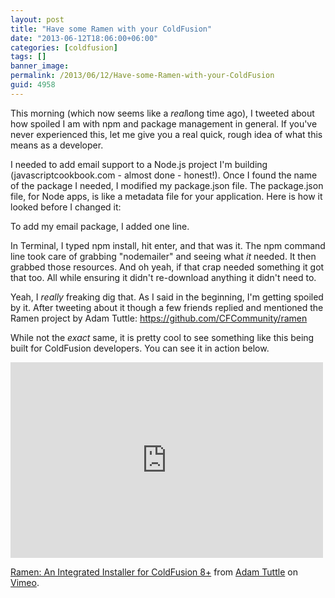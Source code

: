 ```yaml
---
layout: post
title: "Have some Ramen with your ColdFusion"
date: "2013-06-12T18:06:00+06:00"
categories: [coldfusion]
tags: []
banner_image: 
permalink: /2013/06/12/Have-some-Ramen-with-your-ColdFusion
guid: 4958
---
```


This morning (which now seems like a <i>real</i>long time ago), I tweeted about how spoiled I am with npm and package management in general. If you've never experienced this, let me give you a real quick, rough idea of what this means as a developer.
<!--more-->
I needed to add email support to a Node.js project I'm building (javascriptcookbook.com - almost done - honest!). Once I found the name of the package I needed, I modified my package.json file. The package.json file, for Node apps, is like a metadata file for your application. Here is how it looked before I changed it:

<script src="https://gist.github.com/cfjedimaster/5769355.js"></script>

To add my email package, I added one line.

<script src="https://gist.github.com/cfjedimaster/5769364.js"></script>

In Terminal, I typed npm install, hit enter, and that was it. The npm command line took care of grabbing "nodemailer" and seeing what <i>it</i> needed. It then grabbed those resources. And oh yeah, if that crap needed something it got that too. All while ensuring it didn't re-download anything it didn't need to.

Yeah, I <i>really</i> freaking dig that. As I said in the beginning, I'm getting spoiled by it. After tweeting about it though a few friends replied and mentioned the Ramen project by Adam Tuttle: <a href="https://github.com/CFCommunity/ramen">https://github.com/CFCommunity/ramen</a>

While not the <i>exact</i> same, it is pretty cool to see something like this being built for ColdFusion developers. You can see it in action below.


<iframe src="http://player.vimeo.com/video/45369854" width="500" height="313" frameborder="0" webkitAllowFullScreen mozallowfullscreen allowFullScreen></iframe> <p><a href="http://vimeo.com/45369854">Ramen: An Integrated Installer for ColdFusion 8+</a> from <a href="http://vimeo.com/fusiongrokker">Adam Tuttle</a> on <a href="http://vimeo.com">Vimeo</a>.</p>